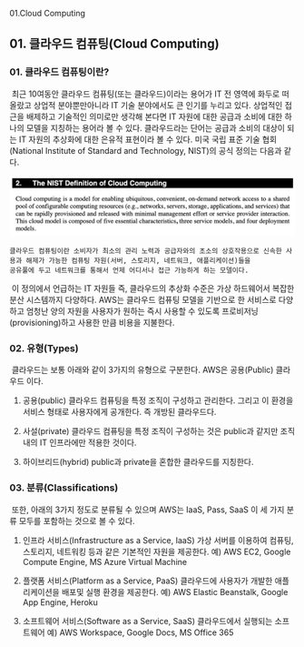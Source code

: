 01.Cloud Computing

## 01\. 클라우드 컴퓨팅(Cloud Computing)

### 01\. 클라우드 컴퓨팅이란?

​ 최근 10여동안 클라우드 컴퓨팅(또는 클라우드)이라는 용어가 IT 전 영역에 화두로 떠 올랐고 상업적 분야뿐만아니라 IT 기술 분야에서도 큰 인기를 누리고 있다. 상업적인 접근을 배제하고 기술적인 의미로만 생각해 본다면 IT 자원에 대한 공급과 소비에 대한 하나의 모델을 지칭하는 용어라 볼 수 있다. 클라우드라는 단어는 공급과 소비의 대상이 되는 IT 자원의 추상화에 대한 은유적 표현이라 볼 수 있다. 미국 국립 표준 기술 협회(National Institute of Standard and Technology, NIST)의 공식 정의는 다음과 같다.

![a72f447678be5e6c91ffc7adc7c49658.png](../../_resources/2f0b784671ce4543bf1d02f90050f36a.png)

```
클라우드 컴퓨팅이란 소비자가 최소의 관리 노력과 공급자와의 초소의 상호작용으로 신속한 사용과 해제가 가능한 컴퓨팅 자원(서버, 스토리지, 네트워크, 애플리케이션)들을
공유풀에 두고 네트워크를 통해서 언제 어디서나 접근 가능하게 하는 모델이다.
```

​ 이 정의에서 언급하는 IT 자원들 즉, 클라우드의 추상화 수준은 가상 하드웨어서 복잡한 분산 시스템까지 다양하다. AWS는 클라우드 컴퓨팅 모델을 기반으로 한 서비스로 다양하고 엄청난 양의 자원을 사용자가 원하는 즉시 사용할 수 있도록 프로비저닝(provisioning)하고 사용한 만큼 비용을 지불한다.

### 02\. 유형(Types)
​ 클라우드는 보통 아래와 같이 3가지의 유형으로 구분한다. AWS은 공용(Public) 클라우드 이다.

01. 공용(public)
    클라우드 컴퓨팅을 특정 조직이 구성하고 관리한다. 그리고 이 환경을 서비스 형태로 사용자에게 공개한다. 즉 개방된 클라우드다.
    
02. 사설(private)
    클라우드 컴퓨팅을 특정 조직이 구성하는 것은 public과 같지만 조직 내의 IT 인프라에만 적용한 것이다.
    
03. 하이브리드(hybrid)
    public과 private을 혼합한 클라우드를 지칭한다.

### 03\. 분류(Classifications)
​ 또한, 아래의 3가지 정도로 분류될 수 있으며 AWS는 IaaS, Pass, SaaS 이 세 가지 분류 모두를 포함하는 것으로 볼 수 있다.

01. 인프라 서비스(Infrastructure as a Service, IaaS)
    가상 서버를 이용하여 컴퓨팅, 스토리지, 네트워킹 등과 같은 기본적인 자원을 제공한다.
    예) AWS EC2, Google Compute Engine, MS Azure Virtual Machine
    
02. 플랫폼 서비스(Platform as a Service, PaaS)
    클라우드에 사용자가 개발한 애플리케이션을 배포및 실행 환경을 제공한다.
    예) AWS Elastic Beanstalk, Google App Engine, Heroku
    
03. 소프트웨어 서비스(Software as a Service, SaaS)
    클라우드에서 실행되는 소프트웨어
    예) AWS Workspace, Google Docs, MS Office 365
    

